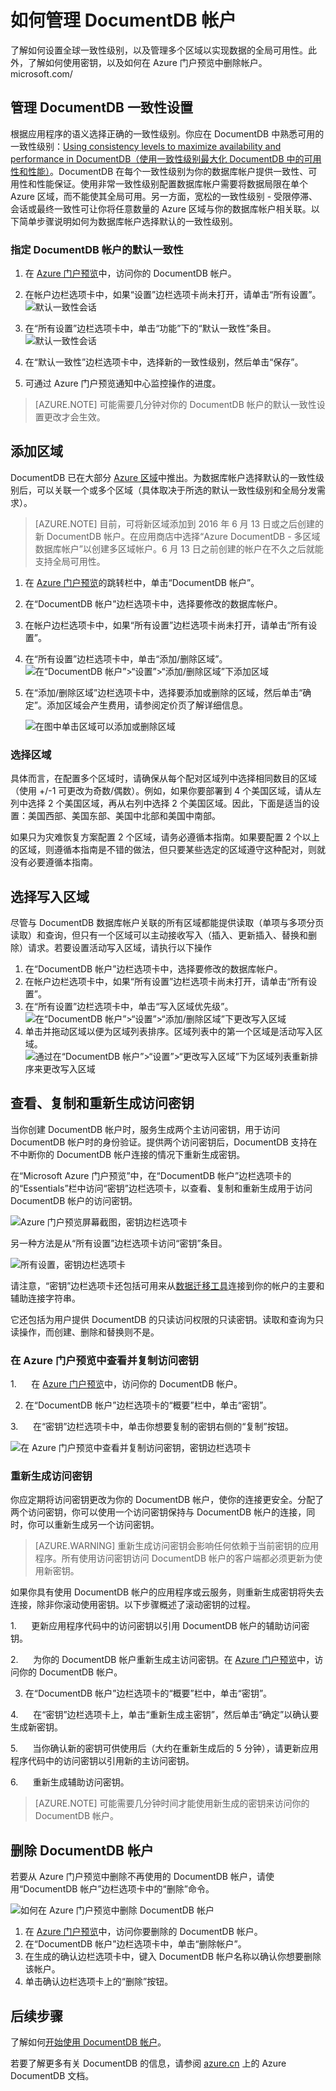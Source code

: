 <properties
	pageTitle="通过 Azure 门户预览管理 DocumentDB 帐户 | Azure"
	description="了解如何通过 Azure 门户预览管理你的 DocumentDB 帐户。查找有关使用 Azure 门户预览查看、复制、删除和访问帐户的指南。"
	keywords="Azure 门户预览、documentdb、azure、Microsoft azure"
	services="documentdb"
	documentationCenter=""
	authors="AndrewHoh"
	manager="jhubbard"
	editor="cgronlun"/>

<tags
	ms.service="documentdb"
	ms.date="06/14/2016"
	wacn.date="07/04/2016"/>

# 如何管理 DocumentDB 帐户

了解如何设置全球一致性级别，以及管理多个区域以实现数据的全局可用性。此外，了解如何使用密钥，以及如何在 Azure 门户预览中删除帐户。
microsoft.com/
## <a id="consistency"></a>管理 DocumentDB 一致性设置

根据应用程序的语义选择正确的一致性级别。你应在 DocumentDB 中熟悉可用的一致性级别：[Using consistency levels to maximize availability and performance in DocumentDB（使用一致性级别最大化 DocumentDB 中的可用性和性能）][consistency]。DocumentDB 在每个一致性级别为你的数据库帐户提供一致性、可用性和性能保证。使用非常一致性级别配置数据库帐户需要将数据局限在单个 Azure 区域，而不能使其全局可用。另一方面，宽松的一致性级别 - 受限停滞、会话或最终一致性可让你将任意数量的 Azure 区域与你的数据库帐户相关联。以下简单步骤说明如何为数据库帐户选择默认的一致性级别。

### 指定 DocumentDB 帐户的默认一致性

1. 在 [Azure 门户预览](https://portal.azure.cn/)中，访问你的 DocumentDB 帐户。
2. 在帐户边栏选项卡中，如果“设置”边栏选项卡尚未打开，请单击“所有设置”。
![默认一致性会话][5]

3. 在“所有设置”边栏选项卡中，单击“功能”下的“默认一致性”条目。
    ![默认一致性会话][6]

4. 在“默认一致性”边栏选项卡中，选择新的一致性级别，然后单击“保存”。
5. 可通过 Azure 门户预览通知中心监控操作的进度。

> [AZURE.NOTE] 可能需要几分钟对你的 DocumentDB 帐户的默认一致性设置更改才会生效。

## <a id="addregion"></a>添加区域

DocumentDB 已在大部分 [Azure 区域][azureregions]中推出。为数据库帐户选择默认的一致性级别后，可以关联一个或多个区域（具体取决于所选的默认一致性级别和全局分发需求）。

> [AZURE.NOTE] 目前，可将新区域添加到 2016 年 6 月 13 日或之后创建的新 DocumentDB 帐户。在应用商店中选择“Azure DocumentDB - 多区域数据库帐户”以创建多区域帐户。6 月 13 日之前创建的帐户在不久之后就能支持全局可用性。

1. 在 [Azure 门户预览](https://portal.azure.com/)的跳转栏中，单击“DocumentDB 帐户”。
2. 在“DocumentDB 帐户”边栏选项卡中，选择要修改的数据库帐户。
3. 在帐户边栏选项卡中，如果“所有设置”边栏选项卡尚未打开，请单击“所有设置”。
4. 在“所有设置”边栏选项卡中，单击“添加/删除区域”。
    ![在“DocumentDB 帐户”>“设置”>“添加/删除区域”下添加区域][1]
5. 在“添加/删除区域”边栏选项卡中，选择要添加或删除的区域，然后单击“确定”。添加区域会产生费用，请参阅定价页了解详细信息。

    ![在图中单击区域可以添加或删除区域][2]

### 选择区域



具体而言，在配置多个区域时，请确保从每个配对区域列中选择相同数目的区域（使用 +/-1 可更改为奇数/偶数）。例如，如果你要部署到 4 个美国区域，请从左列中选择 2 个美国区域，再从右列中选择 2 个美国区域。因此，下面是适当的设置：美国西部、美国东部、美国中北部和美国中南部。

如果只为灾难恢复方案配置 2 个区域，请务必遵循本指南。如果要配置 2 个以上的区域，则遵循本指南是不错的做法，但只要某些选定的区域遵守这种配对，则就没有必要遵循本指南。

## <a id="selectwriteregion"></a>选择写入区域

尽管与 DocumentDB 数据库帐户关联的所有区域都能提供读取（单项与多项分页读取）和查询，但只有一个区域可以主动接收写入（插入、更新插入、替换和删除）请求。若要设置活动写入区域，请执行以下操作


1. 在“DocumentDB 帐户”边栏选项卡中，选择要修改的数据库帐户。
2. 在帐户边栏选项卡中，如果“所有设置”边栏选项卡尚未打开，请单击“所有设置”。
3. 在“所有设置”边栏选项卡中，单击“写入区域优先级”。
    ![在“DocumentDB 帐户”>“设置”>“添加/删除区域”下更改写入区域][3]
4. 单击并拖动区域以便为区域列表排序。区域列表中的第一个区域是活动写入区域。
    ![通过在“DocumentDB 帐户”>“设置”>“更改写入区域”下为区域列表重新排序来更改写入区域][4]

## <a id="keys"></a>查看、复制和重新生成访问密钥
当你创建 DocumentDB 帐户时，服务生成两个主访问密钥，用于访问 DocumentDB 帐户时的身份验证。提供两个访问密钥后，DocumentDB 支持在不中断你的 DocumentDB 帐户连接的情况下重新生成密钥。

在“Microsoft Azure 门户预览”中，在“DocumentDB 帐户”边栏选项卡的的“Essentials”栏中访问“密钥”边栏选项卡，以查看、复制和重新生成用于访问 DocumentDB 帐户的访问密钥。[](https://portal.azure.cn/)

![Azure 门户预览屏幕截图，密钥边栏选项卡](./media/documentdb-manage-account/keys.png)

另一种方法是从“所有设置”边栏选项卡访问“密钥”条目。

![所有设置，密钥边栏选项卡](./media/documentdb-manage-account/allsettingskeys.png)

请注意，“密钥”边栏选项卡还包括可用来从[数据迁移工具](/documentation/articles/documentdb-import-data/)连接到你的帐户的主要和辅助连接字符串。

它还包括为用户提供 DocumentDB 的只读访问权限的只读密钥。读取和查询为只读操作，而创建、删除和替换则不是。

### 在 Azure 门户预览中查看并复制访问密钥

1.      在 [Azure 门户预览](https://portal.azure.cn/)中，访问你的 DocumentDB 帐户。 

2. 在“DocumentDB 帐户”边栏选项卡的“概要”栏中，单击“密钥”。

3.      在“密钥”边栏选项卡中，单击你想要复制的密钥右侧的“复制”按钮。

  ![在 Azure 门户预览中查看并复制访问密钥，密钥边栏选项卡](./media/documentdb-manage-account/copykeys.png)

### 重新生成访问密钥

你应定期将访问密钥更改为你的 DocumentDB 帐户，使你的连接更安全。分配了两个访问密钥，你可以使用一个访问密钥保持与 DocumentDB 帐户的连接，同时，你可以重新生成另一个访问密钥。

> [AZURE.WARNING] 重新生成访问密钥会影响任何依赖于当前密钥的应用程序。所有使用访问密钥访问 DocumentDB 帐户的客户端都必须更新为使用新密钥。

如果你具有使用 DocumentDB 帐户的应用程序或云服务，则重新生成密钥将失去连接，除非你滚动使用密钥。以下步骤概述了滚动密钥的过程。

1.      更新应用程序代码中的访问密钥以引用 DocumentDB 帐户的辅助访问密钥。

2.      为你的 DocumentDB 帐户重新生成主访问密钥。在 [Azure 门户预览](https://portal.azure.cn/)中，访问你的 DocumentDB 帐户。

3. 在“DocumentDB 帐户”边栏选项卡的“概要”栏中，单击“密钥”。

4.      在“密钥”边栏选项卡上，单击“重新生成主密钥”，然后单击“确定”以确认要生成新密钥。

5.      当你确认新的密钥可供使用后（大约在重新生成后的 5 分钟），请更新应用程序代码中的访问密钥以引用新的主访问密钥。

6.      重新生成辅助访问密钥。

> [AZURE.NOTE] 可能需要几分钟时间才能使用新生成的密钥来访问你的 DocumentDB 帐户。

## <a id="delete"></a>删除 DocumentDB 帐户
若要从 Azure 门户预览中删除不再使用的 DocumentDB 帐户，请使用“DocumentDB 帐户”边栏选项卡中的“删除”命令。

![如何在 Azure 门户预览中删除 DocumentDB 帐户](./media/documentdb-manage-account/deleteaccountconfirmation.png)


1. 在 [Azure 门户预览](https://portal.azure.cn)中，访问你要删除的 DocumentDB 帐户。
2. 在“DocumentDB 帐户”边栏选项卡中，单击“删除帐户”。
3. 在生成的确认边栏选项卡中，键入 DocumentDB 帐户名称以确认你想要删除该帐户。
4. 单击确认边栏选项卡上的“删除”按钮。

## <a id="next"></a>后续步骤

了解如何[开始使用 DocumentDB 帐户](http://go.microsoft.com/fwlink/p/?LinkId=402364)。

若要了解更多有关 DocumentDB 的信息，请参阅 [azure.cn](http://go.microsoft.com/fwlink/?LinkID=402319&clcid=0x409) 上的 Azure DocumentDB 文档。


<!--Image references-->
[1]: ./media/documentdb-manage-account/documentdb_add_region-1.png
[2]: ./media/documentdb-manage-account/documentdb_add_region-2.png
[3]: ./media/documentdb-manage-account/documentdb_change_write_region-1.png
[4]: ./media/documentdb-manage-account/documentdb_change_write_region-2.png
[5]: ./media/documentdb-manage-account/documentdb_change_consistency-1.png
[6]: ./media/documentdb-manage-account/chooseandsaveconsistency.png

<!--Reference style links - using these makes the source content way more readable than using inline links-->
[bcdr]: https://azure.microsoft.com/documentation/articles/best-practices-availability-paired-regions/
[consistency]: /documentation/articles/documentdb-consistency-levels/
[azureregions]: https://azure.microsoft.com/zh-cn/regions/#services
[offers]: https://azure.microsoft.com/zh-cn/pricing/details/documentdb/

<!---HONumber=Mooncake_0627_2016-->